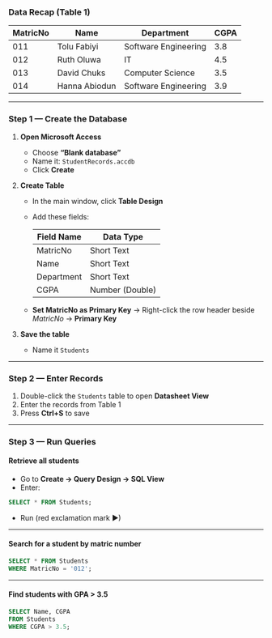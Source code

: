 ### Data Recap (Table 1)

| MatricNo | Name          | Department           | CGPA |
| -------- | ------------- | -------------------- | ---- |
| 011      | Tolu Fabiyi   | Software Engineering | 3.8  |
| 012      | Ruth Oluwa    | IT                   | 4.5  |
| 013      | David Chuks   | Computer Science     | 3.5  |
| 014      | Hanna Abiodun | Software Engineering | 3.9  |

---

### Step 1 — Create the Database

1. **Open Microsoft Access**

   * Choose **“Blank database”**
   * Name it: `StudentRecords.accdb`
   * Click **Create**

2. **Create Table**

   * In the main window, click **Table Design**

   * Add these fields:

     | Field Name | Data Type       |
     | ---------- | --------------- |
     | MatricNo   | Short Text      |
     | Name       | Short Text      |
     | Department | Short Text      |
     | CGPA       | Number (Double) |

   * **Set MatricNo as Primary Key**
     → Right-click the row header beside *MatricNo* → **Primary Key**

3. **Save the table**

   * Name it `Students`

---

### Step 2 — Enter Records

1. Double-click the `Students` table to open **Datasheet View**
2. Enter the records from Table 1
3. Press **Ctrl+S** to save

---

### Step 3 — Run Queries

#### Retrieve all students

* Go to **Create → Query Design → SQL View**
* Enter:

```sql
SELECT * FROM Students;
```

* Run (red exclamation mark ▶)

---

#### Search for a student by matric number

```sql
SELECT * FROM Students
WHERE MatricNo = '012';
```

---

#### Find students with GPA > 3.5

```sql
SELECT Name, CGPA
FROM Students
WHERE CGPA > 3.5;
```